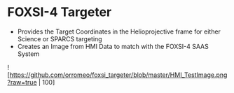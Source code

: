 # FOXSI-4 Targeter
- Provides the Target Coordinates in the Helioprojective frame for either Science or SPARCS targeting
- Creates an Image from HMI Data to match with the FOXSI-4 SAAS System
  
![https://github.com/orromeo/foxsi_targeter/blob/master/HMI_TestImage.png?raw=true | 100]
